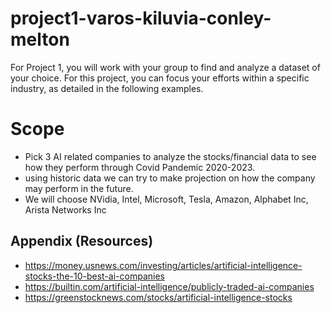 # project1-varos-kiluvia-conley-melton

For Project 1, you will work with your group to find and analyze a dataset of your choice.
For this project, you can focus your efforts within a specific industry, as detailed in the following examples.

# Scope
-   Pick 3 AI related companies to analyze the stocks/financial data to see how they perform through Covid Pandemic 2020-2023.
-   using historic data we can try to make projection on how the company may perform in the future.
-   We will choose NVidia, Intel, Microsoft, Tesla, Amazon, Alphabet Inc, Arista Networks Inc




## Appendix (Resources)
- https://money.usnews.com/investing/articles/artificial-intelligence-stocks-the-10-best-ai-companies
- https://builtin.com/artificial-intelligence/publicly-traded-ai-companies
- https://greenstocknews.com/stocks/artificial-intelligence-stocks 
